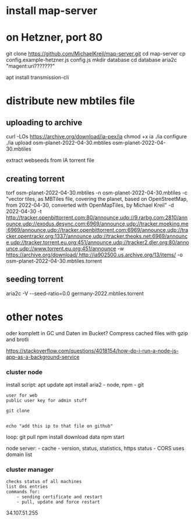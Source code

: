 # install map-server

# on Hetzner, port 80

git clone https://github.com/MichaelKreil/map-server.git
cd map-server
cp config.example-hetzner.js config.js
mkdir database
cd database
aria2c "magent:uri???????"



apt install transmission-cli

# distribute new mbtiles file

## uploading to archive

curl -LOs https://archive.org/download/ia-pex/ia
chmod +x ia
./ia configure
./ia upload osm-planet-2022-04-30.mbtiles osm-planet-2022-04-30.mbtiles

extract webseeds from IA torrent file

## creating torrent

torf osm-planet-2022-04-30.mbtiles
-n osm-planet-2022-04-30.mbtiles
-c "vector tiles, as MBTiles file, covering the planet, based on OpenStreetMap, from 2022-04-30, converted with OpenMapTiles, by Michael Kreil"
-d 2022-04-30
-t http://tracker.openbittorrent.com:80/announce,udp://9.rarbg.com:2810/announce,udp://exodus.desync.com:6969/announce,udp://tracker.moeking.me:6969/announce,udp://tracker.openbittorrent.com:6969/announce,udp://tracker.opentrackr.org:1337/announce,udp://tracker.theoks.net:6969/announce,udp://tracker.torrent.eu.org:451/announce,udp://tracker2.dler.org:80/announce,udp://www.torrent.eu.org:451/announce
-w https://archive.org/download/,http://ia902500.us.archive.org/13/items/
-o osm-planet-2022-04-30.mbtiles.torrent

## seeding torrent

aria2c -V --seed-ratio=0.0 germany-2022.mbtiles.torrent

# other notes




oder komplett in GC und Daten im Bucket?
Compress cached files with gzip and brotli

https://stackoverflow.com/questions/4018154/how-do-i-run-a-node-js-app-as-a-background-service


### cluster node

install script:
	apt update
	apt install aria2
	- node, npm
	- git

	user for web
	public user key for admin stuff

	git clone


	echo "add this ip to that file on github"

loop:
	git pull
	npm install
	download data
	npm start

node server:
	- cache
	- version, status, statistics, https status
	- CORS uses domain list


### cluster manager

	checks status of all machines
	list dns entries
	commands for:
		- sending certificate and restart
		- pull, update and force restart




34.107.51.255